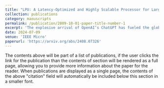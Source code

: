 ```yaml
---
title: "LPU: A Latency-Optimized and Highly Scalable Processor for Large Language Model Inference"
collection: publications
category: manuscripts
permalink: /publication/2009-10-01-paper-title-number-1
excerpt: 'The explosive arrival of OpenAI’s ChatGPT has fueled the globalization of large language models (LLMs), which consist of billions of pretrained parameters that embody the aspects of syntax and semantics. HyperAccel introduces a latency processing unit (LPU), a latency-optimized and highly scalable processor architecture for the acceleration of LLM inference. The LPU perfectly balances memory bandwidth and compute logic with streamlined dataflow to maximize performance and efficiency. The LPU is equipped with an expandable synchronization link that hides data synchronization latency among multiple LPUs. HyperDex complements the LPU as an intuitive software framework to run LLM applications. The LPU achieves 1.25 ms/token and 20.9 ms/token for the 1.3B and 66B models, respectively, which is 2.09× and 1.37× faster, respectively, than a GPU. The LPU, synthesized using Samsung’s 4-nm process, has a total area of 0.824 mm2 and power consumption of 284.31 mW. LPU-based servers achieve 1.33× and 1.32× energy efficiency over Nvidia’s H100 and L4 servers, respectively.'
date: 2024-07-09
venue: 'IEEE Micro'
paperurl: 'https://arxiv.org/abs/2408.07326'
---
```


The contents above will be part of a list of publications, if the user clicks the link for the publication than the contents of section will be rendered as a full page, allowing you to provide more information about the paper for the reader. When publications are displayed as a single page, the contents of the above "citation" field will automatically be included below this section in a smaller font.

